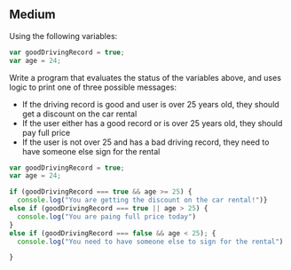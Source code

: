 ## Medium

Using the following variables:

```javascript
var goodDrivingRecord = true;
var age = 24;
```

Write a program that evaluates the status of the variables above, and uses logic to print one of three possible messages:
- If the driving record is good and user is over 25 years old, they should get a discount on the car rental
- If the user either has a good record or is over 25 years old, they should pay full price
- If the user is not over 25 and has a bad driving record, they need to have someone else sign for the rental


```javascript
var goodDrivingRecord = true;
var age = 24;

if (goodDrivingRecord === true && age >= 25) {
  console.log("You are getting the discount on the car rental!")} 
else if (goodDrivingRecord === true || age > 25) {
  console.log("You are paing full price today")
} 
else if (goodDrivingRecord === false && age < 25); {
  console.log("You need to have someone else to sign for the rental")

}
```

